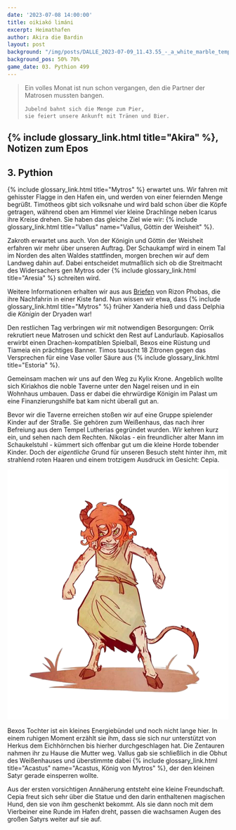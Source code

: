```yaml
---
date: '2023-07-08 14:00:00'
title: oikiakó limáni
excerpt: Heimathafen
author: Akira die Bardin
layout: post
background: "/img/posts/DALLE_2023-07-09_11.43.55_-_a_white_marble_temple_with_a_round_roof_made_of_gold_and_a_large_golden_entryway_atop_a_hill_looking_out_over_an_ancient_greek_city_harbor_at_sunset_low_res.png"
background_pos: 50% 70%
game_date: 03. Pythion 499
---
```


<div class="rhyme">
  <blockquote>
    Ein volles Monat ist nun schon vergangen,
    den die Partner der Matrosen mussten bangen.

    Jubelnd bahnt sich die Menge zum Pier,
    sie feiert unsere Ankunft mit Tränen und Bier.
  </blockquote>
</div>

## {% include glossary_link.html title="Akira" %}, Notizen zum Epos

## 3. Pythion

{% include glossary_link.html title="Mytros" %} erwartet uns. Wir fahren mit gehisster Flagge in den Hafen ein, und werden von einer feiernden Menge begrüßt. Timótheos gibt sich volksnahe und wird bald schon über die Köpfe getragen, während oben am Himmel vier kleine Drachlinge neben Icarus ihre Kreise drehen. Sie haben das gleiche Ziel wie wir: {% include glossary_link.html title="Vallus" name="Vallus, Göttin der Weisheit" %}.

Zakroth erwartet uns auch. Von der Königin und Göttin der Weisheit erfahren wir mehr über unseren Auftrag. Der Schaukampf wird in einem Tal im Norden des alten Waldes stattfinden, morgen brechen wir auf dem Landweg dahin auf. Dabei entscheidet mutmaßlich sich ob die Streitmacht des Widersachers gen Mytros oder {% include glossary_link.html title="Aresia" %} schreiten wird.

Weitere Informationen erhalten wir aus aus [Briefen](https://dndaux.de/Unsere_Geschichte_von_Rizon_Phobas/) von Rizon Phobas, die ihre Nachfahrin in einer Kiste fand. Nun wissen wir etwa, dass {% include glossary_link.html title="Mytros" %} früher Xanderia hieß und dass Delphia die _Königin_ der Dryaden war!

Den restlichen Tag verbringen wir mit notwendigen Besorgungen: Orrik rekrutiert neue Matrosen und schickt den Rest auf Landurlaub. Kapiosallos erwirbt einen Drachen-kompatiblen Spielball, Bexos eine Rüstung und Tiameia ein prächtiges Banner. Timos tauscht 18 Zitronen gegen das Versprechen für eine Vase voller Säure aus {% include glossary_link.html title="Estoria" %}.

Gemeinsam machen wir uns auf den Weg zu Kylix Krone. Angeblich wollte sich Kiriakhos die noble Taverne unter den Nagel reisen und in ein Wohnhaus umbauen. Dass er dabei die ehrwürdige Königin im Palast um eine Finanzierungshilfe bat kam nicht überall gut an.

Bevor wir die Taverne erreichen stoßen wir auf eine Gruppe spielender Kinder auf der Straße. Sie gehören zum Weißenhaus, das nach ihrer Befreiung aus dem Tempel Lutherias gegründet wurden. Wir kehren kurz ein, und sehen nach dem Rechten. Nikolas - ein freundlicher alter Mann im Schaukelstuhl - kümmert sich offenbar gut um die kleine Horde tobender Kinder. Doch der _eigentliche_ Grund für unseren Besuch steht hinter ihm, mit strahlend roten Haaren und einem trotzigem Ausdruck im Gesicht: Cepia.

![Cepia](/img/posts/Cepia.png)

Bexos Tochter ist ein kleines Energiebündel und noch nicht lange hier. In einem ruhigen Moment erzählt sie ihm, dass sie sich nur unterstützt von Herkus dem Eichhörnchen bis hierher durchgeschlagen hat. Die Zentauren nahmen ihr zu Hause die Mutter weg. Vallus gab sie schließlich in die Obhut des Weißenhauses und überstimmte dabei {% include glossary_link.html title="Acastus" name="Acastus, König von Mytros" %}, der den kleinen Satyr gerade einsperren wollte.

Aus der ersten vorsichtigen Annäherung entsteht eine kleine Freundschaft. Cepia freut sich sehr über die Statue und den darin enthaltenen magischen Hund, den sie von ihm geschenkt bekommt. Als sie dann noch mit dem Vierbeiner eine Runde im Hafen dreht, passen die wachsamen Augen des großen Satyrs weiter auf sie auf.

<!--
Die Amazonen sind mit der Halbinsel Aresia in Verbindung, 
der Minotaure Zakroth der Wahnsinnige will seine Volksgenossen in Mytros befreien.
pythor und hexia, grüner drache, hängen zusammen
Narsus für viele aresianer ein spielzeug der königin.
Im Gedicht der Schicksale könnte das Sternbild des Schmieds gemeint sein
Helios hat auch Gefallen an den Gyganen gefunden

Unser Herausforderer Zakroth ist verdächtig alt. Laut Kefer kann er gut mit seinen Hörnern kämpfen. Kann sich vlt. in stier verwandeln - besonders schrecklich bei Zakroth. Er gilt oft als Verrückt, hat eine Festung bzw. Gefängnis.
-->
